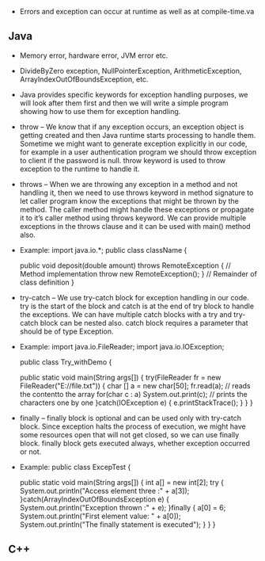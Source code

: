 
* Errors and exception can occur at runtime as well as at compile-time.va

## Java
* Memory error, hardware error, JVM error etc.
* DivideByZero exception, NullPointerException, ArithmeticException, ArrayIndexOutOfBoundsException, etc.

* Java provides specific keywords for exception handling purposes, we will look after them first and then we will write a simple program showing how to use them for exception handling.

* throw – We know that if any exception occurs, an exception object is getting created and then Java runtime starts processing to handle them. Sometime we might want to generate exception explicitly in our code, for example in a user authentication program we should throw exception to client if the password is null. throw keyword is used to throw exception to the runtime to handle it.

* throws – When we are throwing any exception in a method and not handling it, then we need to use throws keyword in method signature to let caller program know the exceptions that might be thrown by the method. The caller method might handle these exceptions or propagate it to it’s caller method using throws keyword. We can provide multiple exceptions in the throws clause and it can be used with main() method also.
* Example:
   import java.io.*;
   public class className {

   public void deposit(double amount) throws RemoteException {
    // Method implementation
     throw new RemoteException();
   }
   // Remainder of class definition
   }

* try-catch – We use try-catch block for exception handling in our code. try is the start of the block and catch is at the end of try block to handle the exceptions. We can have multiple catch blocks with a try and try-catch block can be nested also. catch block requires a parameter that should be of type Exception.
* Example:
   import java.io.FileReader;
   import java.io.IOException;

   public class Try_withDemo {

   public static void main(String args[]) {
     try(FileReader fr = new FileReader("E://file.txt")) {
     char [] a = new char[50];
     fr.read(a);   // reads the contentto the array
     for(char c : a)
     System.out.print(c);   // prints the characters one by one
    }catch(IOException e) {
     e.printStackTrace();
     }
   }
   }

* finally – finally block is optional and can be used only with try-catch block. Since exception halts the process of execution, we might have some resources open that will not get closed, so we can use finally block. finally block gets executed always, whether exception occurred or not.
* Example:
   public class ExcepTest {

   public static void main(String args[]) {
     int a[] = new int[2];
     try {
     System.out.println("Access element three :" + a[3]);
     }catch(ArrayIndexOutOfBoundsException e) {
     System.out.println("Exception thrown  :" + e);
     }finally {
     a[0] = 6;
     System.out.println("First element value: " + a[0]);
     System.out.println("The finally statement is executed");
     }
   }
   }

## C++



